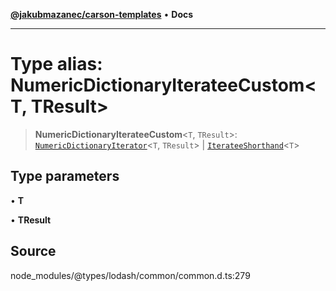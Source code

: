 [**@jakubmazanec/carson-templates**](../../../README.md) • **Docs**

---

# Type alias: NumericDictionaryIterateeCustom\<T, TResult\>

> **NumericDictionaryIterateeCustom**\<`T`, `TResult`\>:
> [`NumericDictionaryIterator`](NumericDictionaryIterator.md)\<`T`, `TResult`\> \|
> [`IterateeShorthand`](IterateeShorthand.md)\<`T`\>

## Type parameters

• **T**

• **TResult**

## Source

node_modules/@types/lodash/common/common.d.ts:279
